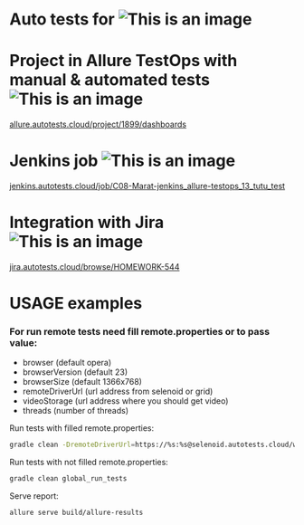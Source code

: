 # Auto tests for ![This is an image](https://cdn3.tu-tu.ru/wp-content/uploads/2021/04/01_01.png)

# Project in Allure TestOps with manual & automated tests ![This is an image](https://github.com/Vasili888-QA/Vasili888-QA/blob/master/images/logo/AllureTestOps.png)
<a target="_blank" href="https://allure.autotests.cloud/project/1899/dashboards">allure.autotests.cloud/project/1899/dashboards</a>

# Jenkins job ![This is an image](https://github.com/Vasili888-QA/Vasili888-QA/blob/master/images/logo/Jenkins.png)
<a target="_blank" href="https://jenkins.autotests.cloud/job/C08-Marat-jenkins_allure-testops_13_tutu_test/">jenkins.autotests.cloud/job/C08-Marat-jenkins_allure-testops_13_tutu_test</a>

# Integration with Jira ![This is an image](https://github.com/Vasili888-QA/Vasili888-QA/blob/master/images/logo/Jira.png)
<a target="_blank" href="https://jira.autotests.cloud/browse/HOMEWORK-544">jira.autotests.cloud/browse/HOMEWORK-544</a>

# USAGE examples

### For run remote tests need fill remote.properties or to pass value:

* browser (default opera)
* browserVersion (default 23)
* browserSize (default 1366x768)
* remoteDriverUrl (url address from selenoid or grid)
* videoStorage (url address where you should get video)
* threads (number of threads)


Run tests with filled remote.properties:
```bash
gradle clean -DremoteDriverUrl=https://%s:%s@selenoid.autotests.cloud/wd/hub/ -DvideoStorage=https://selenoid.autotests.cloud/video/ -Dthreads=1 global_run_tests
```

Run tests with not filled remote.properties:
```bash
gradle clean global_run_tests
```

Serve report:
```bash
allure serve build/allure-results
```




